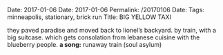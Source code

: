 Date: 2017-01-06
Date: 2017-01-06
Permalink: /20170106
Date: 
Tags: minneapolis, stationary, brick run
Title: BIG YELLOW TAXI
  
they paved paradise and moved back to lionel’s backyard. by train, with a big suitcase. which gets consolation from lebanese cuisine with the blueberry people.
**a song:** runaway train (soul asylum)